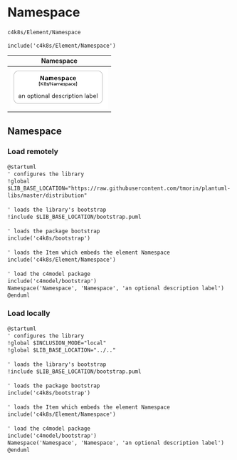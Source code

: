 # Namespace


```text
c4k8s/Element/Namespace
```

```text
include('c4k8s/Element/Namespace')
```



| Namespace |
| :---: |
| ![illustration for Namespace](../../c4k8s/Element/Namespace.Local.png) |




## Namespace

### Load remotely
```plantuml
@startuml
' configures the library
!global $LIB_BASE_LOCATION="https://raw.githubusercontent.com/tmorin/plantuml-libs/master/distribution"

' loads the library's bootstrap
!include $LIB_BASE_LOCATION/bootstrap.puml

' loads the package bootstrap
include('c4k8s/bootstrap')

' loads the Item which embeds the element Namespace
include('c4k8s/Element/Namespace')

' load the c4model package
include('c4model/bootstrap')
Namespace('Namespace', 'Namespace', 'an optional description label')
@enduml
```

### Load locally
```plantuml
@startuml
' configures the library
!global $INCLUSION_MODE="local"
!global $LIB_BASE_LOCATION="../.."

' loads the library's bootstrap
!include $LIB_BASE_LOCATION/bootstrap.puml

' loads the package bootstrap
include('c4k8s/bootstrap')

' loads the Item which embeds the element Namespace
include('c4k8s/Element/Namespace')

' load the c4model package
include('c4model/bootstrap')
Namespace('Namespace', 'Namespace', 'an optional description label')
@enduml
```

